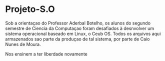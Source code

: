 # Projeto-S.O

Sob a orientaçao do Professor Aderbal Botelho, os alunos do segundo semestre de Ciencia da Computaçao foram desafiados à desnvolver um sistema operacional baseado em Linux, o Ceub OS. Todos os arquivos aqui armazenados sao parte da produçao de tal sistema, por parte de Caio Nunes de Moura.

Nos ensinem a ter liberdade novamente

